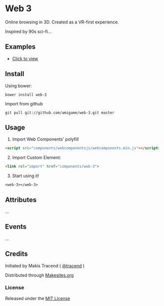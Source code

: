 # Web 3

Online browsing in 3D. Created as a VR-first experience.

Inspired by 90s sci-fi...


## Examples

* [Click to view](./examples/index.html)


## Install

Using bower:
```
bower install web-3
```

Import from github
```
git pull git://github.com/amigame/web-3.git master
```


## Usage

1. Import Web Components' polyfill

```html
<script src="components/webcomponentsjs/webcomponents.min.js"></script>
```

2. Import Custom Element:
```html
<link rel="import" href="components/web-3">
```

3. Start using it!

```htmls
<web-3></web-3>
```


## Attributes

...


## Events

...


## Credits

Initiated by Makis Tracend ( [@tracend](http://tracend.me) )

Distributed through [Makesites.org](http://makesites.org)

### License

Released under the [MIT License](http://makesites.org/licenses/MIT)
